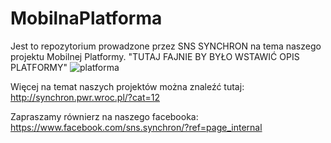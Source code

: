 # MobilnaPlatforma

Jest to repozytorium prowadzone przez SNS SYNCHRON na tema naszego projektu Mobilnej Platformy.
"TUTAJ FAJNIE BY BYŁO WSTAWIĆ OPIS PLATFORMY"
![platforma](https://user-images.githubusercontent.com/97549813/149003764-108fed3f-9159-440a-bffd-cc3168b26fa8.jpg)

Więcej na temat naszych projektów można znaleźć tutaj:
http://synchron.pwr.wroc.pl/?cat=12

Zapraszamy równierz na naszego facebooka:
https://www.facebook.com/sns.synchron/?ref=page_internal

